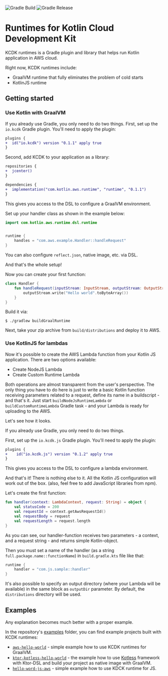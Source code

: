 ![Gradle Build](https://github.com/AlexanderPrendota/kotlin-aws-lambda-custom-runtimes/workflows/Gradle%20Build/badge.svg?branch=master)
![Gradle Release](https://github.com/AlexanderPrendota/kotlin-aws-lambda-custom-runtimes/workflows/Gradle%20Release/badge.svg)

# Runtimes for Kotlin Cloud Development Kit

KCDK runtimes is a Gradle plugin and library that helps run Kotlin application in AWS cloud.

Right now, KCDK  runtimes include:
* GraalVM runtime that fully eliminates the problem of cold starts
* KotlinJS runtime

## Getting started

### Use Kotlin with GraalVM

If you already use Gradle, you only need to do two things.
First, set up the `io.kcdk` Gradle plugin. You'll need to apply the plugin:

```diff
plugins {
+  id("io.kcdk") version "0.1.1" apply true
}
```

Second, add KCDK to your application as a library:

```diff
repositories {
+  jcenter()
}

dependencies {
+  implementation("com.kotlin.aws.runtime", "runtime", "0.1.1")
}
```

This gives you access to the DSL to configure a GraalVM environment.

Set up your handler class as shown in the example below:

```kotlin
import com.kotlin.aws.runtime.dsl.runtime


runtime {
    handles = "com.aws.example.Handler::handleRequest"
}
```
You can also configure `reflect.json`, native image, etc. via DSL.

And that's the whole setup!

Now you can create your first function:

```kotlin
class Handler {
    fun handleRequest(inputStream: InputStream, outputStream: OutputStream, context: Context) {
        outputStream.write("Hello world".toByteArray())
    }
}
```

Build it via:

```shell script
$ ./gradlew buildGraalRuntime
```

Next, take your zip archive from `build/distributions` and deploy it to AWS.


### Use KotlinJS for lambdas

Now it's possible to create the AWS Lambda function from your Kotlin JS application.
There are two options available:

+ Create NodeJS Lambda
+ Create Custom Runtime Lambda

Both operations are almost transparent from the user's perspective.
The only thing you have to do here is just to write a basic Kotlin function receiving parameters related to a request, define its name in a buildscript - and that's it.
Just start `buildNodeJsRuntimeLambda` or `buildCustomRuntimeLambda` Gradle task - and your Lambda is ready for uploading to the AWS.

Let's see how it looks.

If you already use Gradle, you only need to do two things.

First, set up the `io.kcdk.js` Gradle plugin. You'll need to apply the plugin:

```diff
plugins { 
+    id("io.kcdk.js") version "0.1.2" apply true
}
```

This gives you access to the DSL to configure a lambda environment.

And that's it! There is nothing else to it. All the Kotlin JS configuration will work out of the box. (also, feel free to add JavaScript libraries from npm).

Let's create the first function:

```kotlin
fun handler(context: LambdaContext, request: String) = object {
    val statusCode = 200
    val requestId = context.getAwsRequestId()
    val requestBody = request
    val requestLength = request.length
}
```

As you can see, our handler-function receives two parameters - a context, and a request string - and returns simple Kotlin-object.

Then you must set a name of the handler (as a string `full.package.name::functionName`) in `build.gradle.kts` file like that:

```gradle
runtime {
    handler = "com.js.sample::handler"
}
```

It's also possible to specify an output directory (where your Lambda will be available) in the same block as `outputDir` parameter. By default, the `distributions` directory will be used.

## Examples

Any explanation becomes much better with a proper example.

In the repository's [examples](https://github.com/AlexanderPrendota/kotlin-aws-lambda-custom-runtimes/tree/master/examples) folder, you can find example projects built with KCDK runtimes:

+ [`aws-hello-world`](https://github.com/AlexanderPrendota/kotlin-aws-lambda-custom-runtimes/tree/master/examples/aws-hello-world) - simple example how to use KCDK runtimes for GraalVM.
+ [`ktor-kotless-hello-world`](https://github.com/AlexanderPrendota/kotlin-aws-lambda-custom-runtimes/tree/master/examples/ktor-kotless-hello-world) - the example how to use [Kotless](https://github.com/JetBrains/kotless) framework with Ktor-DSL and build your project as native image with GraalVM. 
+ [`hello-word-js-aws`](https://github.com/AlexanderPrendota/kcdk-runtimes/tree/master/examples/js) - simple example how to use KDCK runtime for JS.

